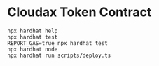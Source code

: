 # Cloudax Token Contract

```shell
npx hardhat help
npx hardhat test
REPORT_GAS=true npx hardhat test
npx hardhat node
npx hardhat run scripts/deploy.ts
```
